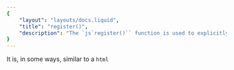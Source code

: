 ```yaml
---
{
	"layout": "layouts/docs.liquid",
	"title": "register()",
	"description": "The `js`register()`` function is used to explicitly load Yozo component files by their URL."
}
---
```


It is, in some ways, similar to a `html`<script src="…">`` or `html`<link href="…">`` for JavaScript and CSS respectively.

## Syntax

```js
register(url);
```

### Parameters

`arg`url``
: A string or `js`URL`` object to a Yozo component file.

### Return value

A `js`Promise`` that resolves whenever the component is defined, akin to `js`customElements.whenDefined(…)``. When the component file contains syntactical errors, the return value is a rejected promise; otherwise, the registration will succeed. If the URL provided was already provided previously, `js`register()`` immediately resolves (regardless of whether or not the first registration succeeded).

## Examples

### Readability

For better readability, it is advised not to destructure the `js`register()`` function, instead using the full `js`window.yozo.`` prefix, like so:

```js
window.yozo.register('/path/to/component.yz');
```

Additionally, while component files "import" (i.e. implicitly destructure) Yozo's functionality by default, this is not the case for the `js`register()`` function specifically. In practice, this means the prefix (or explicit destructuring) is necessary in all contexts.

### Error handling

There are a few ways errors might occur during component registration. They are caused by syntactical errors in the component definition, including malformed HTML, invalid JavaScript, or a missing [`<title>`](/docs/components/title/) element. If an error is thrown, no custom element is defined, and the promise returned by `js`register()`` is rejected. For example, let's say we have a component file as follows:

```yz
<title>uh-oh</title>
<script>
this is not JavaScript, it's a syntax error!
</script>
```

The above creates an invalid block of JavaScript, which simply cannot be parsed. Thus, if we attempt to register the above, the registration will fail, resulting in a rejected promise that we can catch:

```js
try {
	await window.yozo.register('/components/uh-oh.yz');
} catch (error) {
	console.log(error.message); // "unexpected token"
}
```

We might also verify using `js`customElements.get(…)`` (which is a native web components API) that the element was not defined. For defined elements, it returns the constructor for the registered custom element, and it returns `js`undefined`` otherwise:

```js
console.log(customElements.get('uh-oh')); // undefined
```

## See also

- [`register.auto()`](/docs/register/auto/)
